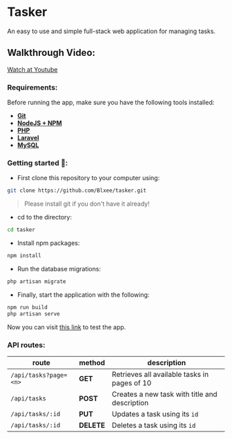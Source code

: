 # Tasker

An easy to use and simple full-stack web application for managing tasks.

## Walkthrough Video:

[Watch at Youtube](https://youtu.be/tVKVSQvXhXE)

### Requirements:

Before running the app, make sure you have the following tools installed:

* [__Git__](https://git-scm.com/)
* [__NodeJS + NPM__](https://nodejs.org/en)
* [__PHP__](https://www.php.net/)
* [__Laravel__](https://laravel.com/docs/11.x/installation#installing-php)
* [__MySQL__](https://www.mysql.com/)

### Getting started 🚀:

* First clone this repository to your computer using:

```bash
git clone https://github.com/Blxee/tasker.git
```

> Please install git if you don't have it already!

* cd to the directory:

```bash
cd tasker
```

* Install npm packages:

```bash
npm install
```

* Run the database migrations:

```bash
php artisan migrate
```

* Finally, start the application with the following:

```bash
npm run build
php artisan serve
```

Now you can visit [this link](http://127.0.0.1:8000) to test the app.

### API routes:

|route|method|description|
|-----|------|-----------|
|`/api/tasks?page=<n>`|__GET__|Retrieves all available tasks in pages of 10|
|`/api/tasks`|__POST__|Creates a new task with title and description|
|`/api/tasks/:id`|__PUT__|Updates a task using its `id`|
|`/api/tasks/:id`|__DELETE__|Deletes a task using its `id`|

